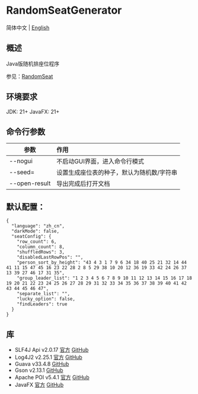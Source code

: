 # RandomSeatGenerator

简体中文 | [English](README_en.md)

## 概述

Java版随机排座位程序

参见：[RandomSeat](https://github.com/edp2021c1/RandomSeat)

## 环境要求

JDK: 21+
JavaFX: 21+

## 命令行参数

| 参数             | 作用                    |
|----------------|:----------------------|
| --nogui        | 不启动GUI界面，进入命令行模式      |
| --seed=<value> | 设置生成座位表的种子，默认为随机数/字符串 |
| --open-result  | 导出完成后打开文档             |

## 默认配置：

```json5
{
  "language": "zh_cn",
  "darkMode": false,
  "seatConfig": {
    "row_count": 6,
    "column_count": 8,
    "shuffledRows": 3,
    "disabledLastRowPos": "",
    "person_sort_by_height": "43 4 3 1 7 9 6 34 18 40 25 21 32 14 44 41 11 15 47 45 16 23 22 28 2 8 5 29 38 10 20 12 36 19 33 42 24 26 37 13 39 27 46 17 31 35",
    "group_leader_list": "1 2 3 4 5 6 7 8 9 10 11 12 13 14 15 16 17 18 19 20 21 22 23 24 25 26 27 28 29 31 32 33 34 35 36 37 38 39 40 41 42 43 44 45 46 47",
    "separate_list": "",
    "lucky_option": false,
    "findLeaders": true
  }
}
```

## 库

- SLF4J Api v2.0.17 [官方](https://www.slf4j.org/) [GitHub](https://github.com/qos-ch/slf4j)
- Log4J2 v2.25.1 [官方](https://logging.apache.org/log4j/2.x/index.html) [GitHub](https://github.com/apache/logging-log4j2)
- Guava v33.4.8 [GitHub](https://github.com/google/guava)
- Gson v2.13.1 [GitHub](https://github.com/google/gson)
- Apache POI v5.4.1 [官方](https://poi.apache.org/) [GitHub](https://github.com/apache/poi)
- JavaFX [官方](https://openjfx.io/) [GitHub](https://github.com/openjdk/jfx)


